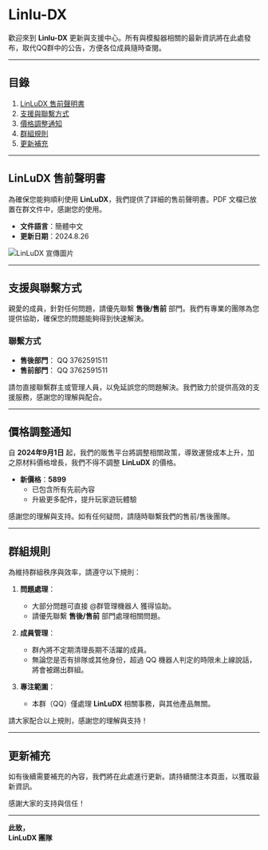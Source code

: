 # Linlu-DX

歡迎來到 **Linlu-DX** 更新與支援中心。所有與模擬器相關的最新資訊將在此處發布，取代QQ群中的公告，方便各位成員隨時查閱。

---

## 目錄

1. [LinLuDX 售前聲明書](#LinLuDX-售前聲明書)
2. [支援與聯繫方式](#支援與聯繫方式)
3. [價格調整通知](#價格調整通知)
4. [群組規則](#群組規則)
5. [更新補充](#更新補充)

---

## LinLuDX 售前聲明書

為確保您能夠順利使用 **LinLuDX**，我們提供了詳細的售前聲明書。PDF 文檔已放置在群文件中，感謝您的使用。

- **文件語言**：簡體中文
- **更新日期**：2024.8.26

![LinLuDX 宣傳圖片](https://github.com/user-attachments/assets/a889be0f-5f2a-480e-a7e2-00e6134dc2a6)

---

## 支援與聯繫方式

親愛的成員，針對任何問題，請優先聯繫 **售後/售前** 部門。我們有專業的團隊為您提供協助，確保您的問題能夠得到快速解決。

### 聯繫方式

- **售後部門**： QQ 3762591511
- **售前部門**： QQ 3762591511

請勿直接聯繫群主或管理人員，以免延誤您的問題解決。我們致力於提供高效的支援服務，感謝您的理解與配合。

---

## 價格調整通知

自 **2024年9月1日** 起，我們的販售平台將調整相關政策，導致運營成本上升，加之原材料價格增長，我們不得不調整 **LinLuDX** 的價格。

- **新價格**：**5899**
  - 已包含所有先前內容
  - 升級更多配件，提升玩家遊玩體驗

感謝您的理解與支持。如有任何疑問，請隨時聯繫我們的售前/售後團隊。

---

## 群組規則

為維持群組秩序與效率，請遵守以下規則：

1. **問題處理**：
   - 大部分問題可直接 @群管理機器人 獲得協助。
   - 請優先聯繫 **售後/售前** 部門處理相關問題。

2. **成員管理**：
   - 群內將不定期清理長期不活躍的成員。
   - 無論您是否有排隊或其他身份，超過 QQ 機器人判定的時限未上線說話，將會被踢出群組。

3. **專注範圍**：
   - 本群（QQ）僅處理 **LinLuDX** 相關事務，與其他產品無關。

請大家配合以上規則，感謝您的理解與支持！

---

## 更新補充

如有後續需要補充的內容，我們將在此處進行更新。請持續關注本頁面，以獲取最新資訊。

感謝大家的支持與信任！

---

**此致，  
LinLuDX 團隊**
